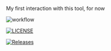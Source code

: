 My first interaction with this tool, for now


![workflow](https://github.com/Cotximahou/devops/actions/workflows/main.yml/badge.svg)

[![LICENSE](https://img.shields.io/github/license/Cotximahou/devops.svg?style=flat-square)](https://github.com/Cotximahou/devops/blob/master/LICENSE)

[![Releases](https://img.shields.io/github/release/Cotximahou/devops/all.svg?style=flat-square)](https://github.com/Cotximahou/devops/releases)